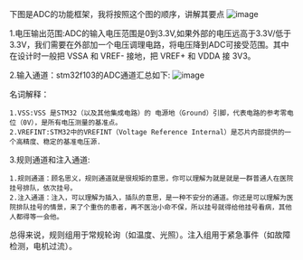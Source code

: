   下图是ADC的功能框架，我将按照这个图的顺序，讲解其要点
  ![image](https://github.com/user-attachments/assets/f26fac1b-7d25-4bb3-8016-e02256128f19)

  1.电压输出范围:ADC的输入电压范围是0到3.3V,如果外部的电压远高于3.3V/低于3.3V，我们需要在外部加一个电压调理电路，将电压降到ADC可接受范围。其中在设计时一般把 VSSA 和 VREF- 接地，把 VREF+ 和 VDDA 接 3V3。

  2.输入通道：stm32f103的ADC通道汇总如下:
  ![image](https://github.com/user-attachments/assets/2050360d-ec74-4bed-a0da-e8d8ab6fb257)

  名词解释：
  
    1.VSS:VSS 是STM32（以及其他集成电路）的 电源地（Ground）引脚，代表电路的参考零电位（0V），是所有电压测量的基准点。
    2.VREFINT:STM32中的VREFINT（Voltage Reference Internal）是芯片内部提供的一个高精度、稳定的基准电压源.

  3.规则通道和注入通道:

    1.规则通道：顾名思义，规则通道就是很规矩的意思，你可以理解为就是就是一群普通人在医院挂号排队，依次挂号。
    2.注入通道：注入，可以理解为插入，插队的意思，是一种不安分的通道。你还是可以理解为医院排队挂号的情景，来了个重伤的患者，再不医治小命不保，所以挂号就得给他挂号看病，其他人都得等一会他。

总得来说，规则组用于常规轮询（如温度、光照）。注入组用于紧急事件（如故障检测，电机过流）。
  

    
